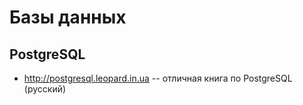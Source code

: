 # Базы данных

## PostgreSQL

 - http://postgresql.leopard.in.ua -- отличная книга по PostgreSQL (русский)
